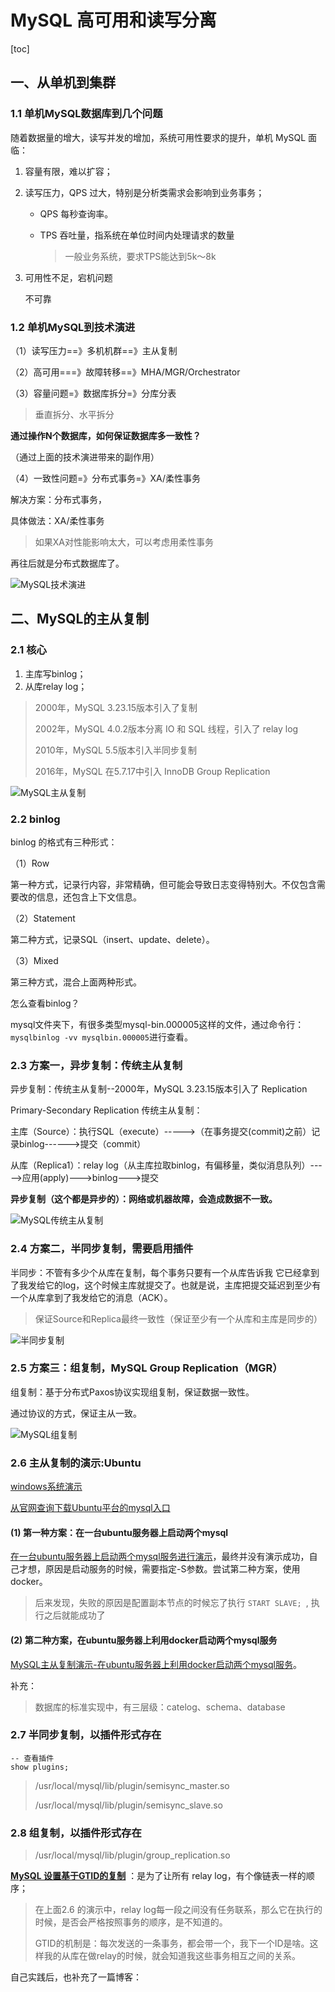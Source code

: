 # MySQL 高可用和读写分离

[toc]

##  一、从单机到集群

### 1.1 单机MySQL数据库到几个问题

随着数据量的增大，读写并发的增加，系统可用性要求的提升，单机 MySQL 面临：

1. 容量有限，难以扩容；

2. 读写压力，QPS 过大，特别是分析类需求会影响到业务事务；

   - QPS 每秒查询率。

   - TPS 吞吐量，指系统在单位时间内处理请求的数量

     > 一般业务系统，要求TPS能达到5k～8k

3. 可用性不足，宕机问题

   不可靠

### 1.2 单机MySQL到技术演进

（1）读写压力==》多机机群==》主从复制

（2）高可用===》故障转移==》MHA/MGR/Orchestrator

（3）容量问题=》数据库拆分=》分库分表

> 垂直拆分、水平拆分

**通过操作N个数据库，如何保证数据库多一致性？**

（通过上面的技术演进带来的副作用）

（4）一致性问题=》分布式事务=》XA/柔性事务

解决方案：分布式事务，

具体做法：XA/柔性事务

> 如果XA对性能影响太大，可以考虑用柔性事务

再往后就是分布式数据库了。

![MySQL技术演进](./photos/001MySQL技术演进.png)

## 二、MySQL的主从复制

### 2.1 核心

1. 主库写binlog；
2. 从库relay log；

> 2000年，MySQL 3.23.15版本引入了复制
>
> 2002年，MySQL 4.0.2版本分离 IO 和 SQL 线程，引入了 relay log
>
> 2010年，MySQL 5.5版本引入半同步复制
>
> 2016年，MySQL 在5.7.17中引入 InnoDB Group Replication



![MySQL主从复制](./photos/002MySQL主从复制.png)

### 2.2 binlog

binlog 的格式有三种形式：

（1）Row

第一种方式，记录行内容，非常精确，但可能会导致日志变得特别大。不仅包含需要改的信息，还包含上下文信息。

（2）Statement

第二种方式，记录SQL（insert、update、delete）。

（3）Mixed

第三种方式，混合上面两种形式。



怎么查看binlog？

mysql文件夹下，有很多类型mysql-bin.000005这样的文件，通过命令行：`mysqlbinlog -vv mysqlbin.000005`进行查看。

### 2.3 方案一，异步复制：传统主从复制

异步复制：传统主从复制--2000年，MySQL 3.23.15版本引入了 Replication

Primary-Secondary Replication 传统主从复制：

主库（Source）：执行SQL（execute）----->（在事务提交(commit)之前）记录binlog------>提交（commit）

从库（Replica1）：relay log（从主库拉取binlog，有偏移量，类似消息队列）----->应用(apply)--->binlog--->提交

**异步复制（这个都是异步的）：网络或机器故障，会造成数据不一致。**

![MySQL传统主从复制](./photos/003MySQL传统主从复制.png)

### 2.4 方案二，半同步复制，需要启用插件

半同步：不管有多少个从库在复制，每个事务只要有一个从库告诉我 它已经拿到了我发给它的log，这个时候主库就提交了。也就是说，主库把提交延迟到至少有一个从库拿到了我发给它的消息（ACK）。

> 保证Source和Replica最终一致性（保证至少有一个从库和主库是同步的）

![半同步复制](./photos/004半同步复制.png)

### 2.5 方案三：组复制，MySQL Group Replication（MGR）

组复制：基于分布式Paxos协议实现组复制，保证数据一致性。

通过协议的方式，保证主从一致。

![MySQL组复制](./photos/005MySQL组复制.png)

### 2.6 主从复制的演示:Ubuntu

[windows系统演示](./document/ms.md)

[从官网查询下载Ubuntu平台的mysql入口](https://cdn.mysql.com/archives/mysql-5.7/mysql-community-server_5.7.35-1ubuntu18.04_amd64.deb)

#### (1) 第一种方案：在一台ubuntu服务器上启动两个mysql

[在一台ubuntu服务器上启动两个mysql服务进行演示](./2021-11-24-MySQL主从复制演示-在ubuntu上启动两个mysql服务.md)，最终并没有演示成功，自己才想，原因是启动服务的时候，需要指定-S参数。尝试第二种方案，使用docker。

> 后来发现，失败的原因是配置副本节点的时候忘了执行 `START SLAVE; `, 执行之后就能成功了

#### (2) 第二种方案，在ubuntu服务器上利用docker启动两个mysql服务

[MySQL主从复制演示-在ubuntu服务器上利用docker启动两个mysql服务](./2021-11-25-MySQL主从复制演示-在ubuntu服务器上利用docker启动两个mysql服务.md)。

补充：

> 数据库的标准实现中，有三层级：catelog、schema、database

### 2.7 半同步复制，以插件形式存在

```
-- 查看插件
show plugins;
```

> /usr/local/mysql/lib/plugin/semisync_master.so
>
> /usr/local/mysql/lib/plugin/semisync_slave.so

### 2.8 组复制，以插件形式存在

> /usr/local/mysql/lib/plugin/group_replication.so

[**MySQL 设置基于GTID的复制**](https://blog.51cto.com/yueyinsha/2086045) ：是为了让所有 relay log，有个像链表一样的顺序；

> 在上面2.6 的演示中，relay log每一段之间没有任务联系，那么它在执行的时候，是否会严格按照事务的顺序，是不知道的。
>
> GTID的机制是：每次发送的一条事务，都会带一个，我下一个ID是啥。这样我的从库在做relay的时候，就会知道我这些事务相互之间的关系。

自己实践后，也补充了一篇博客：[]()

